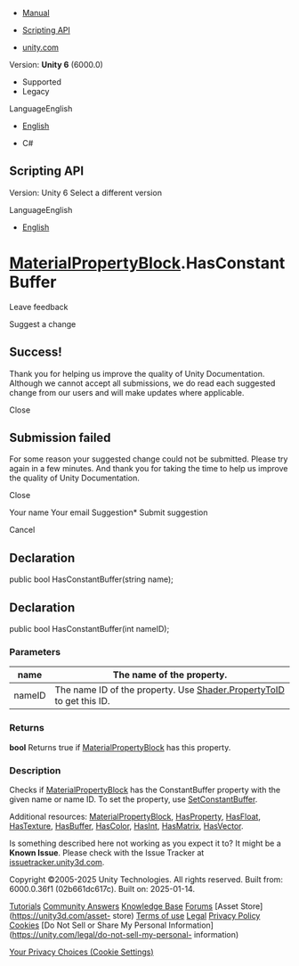 [ ]()

  * [Manual](../Manual/index.html)
  * [Scripting API](../ScriptReference/index.html)

  * [unity.com](https://unity.com/)

Version: **Unity 6** (6000.0)

  * Supported
  * Legacy

LanguageEnglish

  * [English]()

  * C#

[ ](https://docs.unity3d.com)

## Scripting API

Version: Unity 6 Select a different version

LanguageEnglish

  * [English]()

#  [MaterialPropertyBlock](MaterialPropertyBlock.html).HasConstantBuffer

Leave feedback

Suggest a change

## Success!

Thank you for helping us improve the quality of Unity Documentation. Although
we cannot accept all submissions, we do read each suggested change from our
users and will make updates where applicable.

Close

## Submission failed

For some reason your suggested change could not be submitted. Please <a>try
again</a> in a few minutes. And thank you for taking the time to help us
improve the quality of Unity Documentation.

Close

Your name Your email Suggestion* Submit suggestion

Cancel

[ ]()

## Declaration

public bool HasConstantBuffer(string name);

## Declaration

public bool HasConstantBuffer(int nameID);

### Parameters

name | The name of the property.  
---|---  
nameID | The name ID of the property. Use [Shader.PropertyToID](Shader.PropertyToID.html) to get this ID.  
  
### Returns

**bool** Returns true if [MaterialPropertyBlock](MaterialPropertyBlock.html)
has this property.

### Description

Checks if [MaterialPropertyBlock](MaterialPropertyBlock.html) has the
ConstantBuffer property with the given name or name ID. To set the property,
use [SetConstantBuffer](MaterialPropertyBlock.SetConstantBuffer.html).

Additional resources: [MaterialPropertyBlock](MaterialPropertyBlock.html),
[HasProperty](MaterialPropertyBlock.HasProperty.html),
[HasFloat](MaterialPropertyBlock.HasFloat.html),
[HasTexture](MaterialPropertyBlock.HasTexture.html),
[HasBuffer](MaterialPropertyBlock.HasBuffer.html),
[HasColor](MaterialPropertyBlock.HasColor.html),
[HasInt](MaterialPropertyBlock.HasInt.html),
[HasMatrix](MaterialPropertyBlock.HasMatrix.html),
[HasVector](MaterialPropertyBlock.HasVector.html).

Is something described here not working as you expect it to? It might be a
**Known Issue**. Please check with the Issue Tracker at
[issuetracker.unity3d.com](https://issuetracker.unity3d.com).

Copyright ©2005-2025 Unity Technologies. All rights reserved. Built from:
6000.0.36f1 (02b661dc617c). Built on: 2025-01-14.

[Tutorials](https://unity3d.com/learn) [Community
Answers](https://answers.unity3d.com) [Knowledge
Base](https://support.unity3d.com/hc/en-us)
[Forums](https://forum.unity3d.com) [Asset Store](https://unity3d.com/asset-
store) [Terms of use](https://docs.unity3d.com/Manual/TermsOfUse.html)
[Legal](https://unity.com/legal) [Privacy
Policy](https://unity.com/legal/privacy-policy)
[Cookies](https://unity.com/legal/cookie-policy) [Do Not Sell or Share My
Personal Information](https://unity.com/legal/do-not-sell-my-personal-
information)

[Your Privacy Choices (Cookie Settings)](javascript:void\(0\);)

